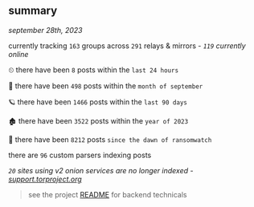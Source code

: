 
## summary
_september 28th, 2023_

currently tracking `163` groups across `291` relays & mirrors - _`119` currently online_

⏲ there have been `8` posts within the `last 24 hours`

🦈 there have been `498` posts within the `month of september`

🪐 there have been `1466` posts within the `last 90 days`

🏚 there have been `3522` posts within the `year of 2023`

🦕 there have been `8212` posts `since the dawn of ransomwatch`

there are `96` custom parsers indexing posts

_`20` sites using v2 onion services are no longer indexed - [support.torproject.org](https://support.torproject.org/onionservices/v2-deprecation/)_

> see the project [README](https://github.com/joshhighet/ransomwatch#ransomwatch--) for backend technicals
